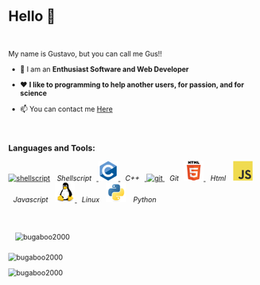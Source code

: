 <html>
  <body>
    
<h1 style="font-size; 60px;">Hello 👋</h1>
<br>
<p>My name is Gustavo, but you can call me Gus!!</p>
    
-  🌱 I am an **Enthusiast Software and Web Developer**

- ❤  **I like to programming to help another users, for passion, and for science**

- 📫 You can contact me <a href="gustavoribeirodev@gmail.com ">Here</a> 
<br>
<h3 >Languages and Tools:</h3>


<div style="align-items: space-evenly">
<a href="https://www.gnu.org/software/bash/" target="_blank" rel="noreferrer"> <img src="https://www.vectorlogo.zone/logos/gnu_bash/gnu_bash-icon.svg" alt="shellscript" width="40" height="40"/></a>
<em style="padding:10px;"> Shellscript</em><a href="https://www.cprogramming.com/" target="_blank" rel="noreferrer"> <img src="https://raw.githubusercontent.com/devicons/devicon/master/icons/c/c-original.svg" alt="c" width="40" height="40"/> </a> <em style="padding:10px;"> C++</em><a href="https://git-scm.com/" target="_blank" rel="noreferrer"> <img src="https://www.vectorlogo.zone/logos/git-scm/git-scm-icon.svg" alt="git" width="40" height="40"/> </a> <em style="padding:10px;"> Git</em><a href="https://www.w3.org/html/" target="_blank" rel="noreferrer"><img src="https://raw.githubusercontent.com/devicons/devicon/master/icons/html5/html5-original-wordmark.svg" alt="html5" width="40" height="40"/> </a><em style="padding:10px;">Html</em> <a href="https://developer.mozilla.org/en-US/docs/Web/JavaScript" target="_blank" rel="noreferrer"> <img src="https://raw.githubusercontent.com/devicons/devicon/master/icons/javascript/javascript-original.svg" alt="javascript" width="40" height="40"/> </a><em style="padding:10px;">Javascript</em> <a href="https://www.linux.org/" target="_blank" rel="noreferrer"><img src="https://raw.githubusercontent.com/devicons/devicon/master/icons/linux/linux-original.svg" alt="linux" width="40" height="40"/> </a><em style="padding:10px;">Linux</em> <a href="https://www.python.org" target="_blank" rel="noreferrer"> <img src="https://raw.githubusercontent.com/devicons/devicon/master/icons/python/python-original.svg" alt="python" width="40" height="40"/></a>  <em style="padding:10px;"> Python</em> <br><br>
</div>
<br>
  <div style="align-items: space-evenly">
<p>&nbsp;<img style="padding:10px;" src="https://github-readme-stats.vercel.app/api?username=bugaboo2000&show_icons=true&locale=en&include_all_commits=true&count_private=true&rank_icon=github" alt="bugaboo2000" /></p><p><img src="https://github-readme-streak-stats.herokuapp.com/?user=bugaboo2000" alt="bugaboo2000"/> </p> 
  </div>
<p> <img src="https://github-profile-trophy.vercel.app/?username=bugaboo2000&row=2&column=4" alt="bugaboo2000" /></p>

</body>
  </html>

